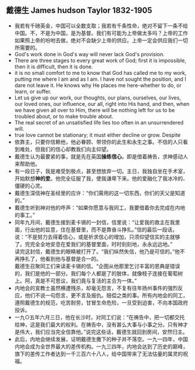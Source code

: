 ## 戴德生 James hudson Taylor 1832-1905
* 我若有千磅英金，中国可以全数支取；我若有千条性命，绝对不留下一条不给中国。不，不是为中国，是为基督。我们有可能为上帝做太多吗？上帝的工作如果照上帝的吩咐去做，绝对不会缺少上帝的供应。上帝一定会供应我们一切所需要的。
* God's work done in God's way will never lack God's provision.
* There are three stages to every great work of God; first it is impossible, then it is difficult, then it is done.
* it is no small comfort to me to know that God has called me to my work, putting me where I am and as I am. I have not sought the position, and I dare not leave it. He knows why He places me here-whether to do, or learn, or suffer.
* Let us give up our work, our thoughts, our plans, ourselves, our lives, our loved ones, our influence, our all, right into His hand, and then, when we have given all over to Him, there will be nothing left for us to be troubled about, or to make trouble about.
* The real secret of an unsatisfied life lies too often in an unsurrendered will.
* true love cannot be stationary; it must either decline or grow. Despite
* 依靠主，只要你信赖他，他必眷顾、带领你的此生和永生之事。不信的人只看到难处，但我们的信心却教我们向主仰望。
* 戴德生认为最要紧的事，就是先在英国**操练信心**。即是借着祷告，求神感动人来帮助他。
* 有一段日子，我是难受到极点，甚至想放弃一切。主日，我独自坐在手术室，开始默想**神的爱**。他完全征服了我，使我谦卑下来。他的爱融化了我冰冷的、僵硬的心灵。
* 戴德生深信神在圣经里的应许：“你们需用的这一切东西，你们的天父是知道的。”
* 戴德生听到神对他的呼声：“如果你愿意与我同工，我要借着你去完成在内地的事工。”
* 同年九月间，戴德生接到麦卡锡的一封信，信里说：“让爱我的救主在我里面，行出他的旨意，住在基督里，而不是靠奋斗挣扎。”信的最后一段话，说：“不是努力去得着信心，或是祈求信心的增加，只须仰望信实的主就够了。完完全全地安息在爱我们的基督里面，时时刻刻地，永永远远地。”  
  读完这封信，戴德生的眼睛被打开了。“我们纵然失信，他乃是可信的。”他不再挣扎了，他看到他与基督是合一的。  
  戴德生召聚同工们来读麦卡锡的信。“企图从他那里乞讨丰富的恩典是错误的，我们是他的一部分。我们每个人都是了的肢体，就像枝子连接在葡萄树上。阿，真是不可思议，我们竟与复活的主合为一体。”
* 内地会的宣教士虽然横遭残杀，却毫无怨言，不复有往年扬州事件的强烈反应，他们不说一句怨言，更不言及报仇。赔偿之类的事。所有内地会的同工，遵照戴德生的规范，吃苦耐劳，甘冒生命危险，一旦受到迫害，不向本国政府投诉。
* 一九○五年六月三日，他在长沙时，对同工们说：“在祷告中，把一切都交托给神，这是我们最大的权利。在祷告中，没有甚么大事与小事之分。只有神才是伟大，我们应当完全信靠他。”说完这些话，戴德生就回到房间，安然归主。
* 此后，内地会继续发展，证明戴德生撒下的种子并不落空。一九一四年，中国内地会成为全世界最大的差传机构。一九三四年，内地会达到了历史的巅峰，旗下的差传工作者达到一千三百六十八人，给中国带来了无法估量的属灵的祝福。

